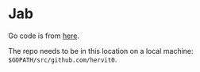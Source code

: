 # Jab

Go code is from [here](https://github.com/nathmclean/dynamodb-local-testing).

The repo needs to be in this location on a local machine: `$GOPATH/src/github.com/hervit0`.
